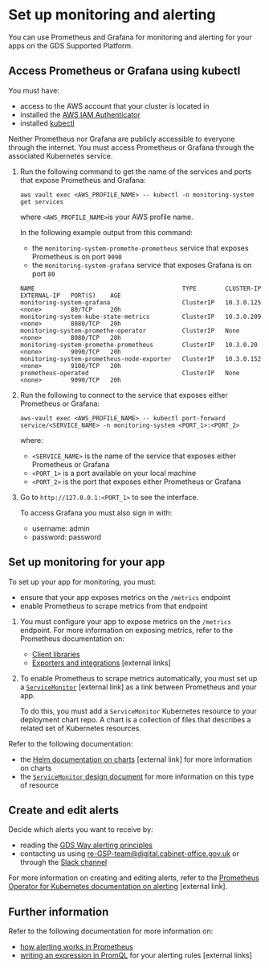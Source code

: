 # Set up monitoring and alerting

You can use Prometheus and Grafana for monitoring and alerting for your apps on the GDS Supported Platform.

## Access Prometheus or Grafana using kubectl

You must have:

- access to the AWS account that your cluster is located in
- installed the [AWS IAM Authenticator](link)
- installed [kubectl](link)

Neither Prometheus nor Grafana are publicly accessible to everyone through the internet. You must access Prometheus or Grafana through the associated Kubernetes service.

1. Run the following command to get the name of the services and ports that expose Prometheus and Grafana:

    ```
    aws vault exec <AWS_PROFILE_NAME> -- kubectl -n monitoring-system get services
    ```

    where `<AWS_PROFILE_NAME>`is your AWS profile name.

    In the following example output from this command:
    - the `monitoring-system-promethe-prometheus` service that exposes Prometheus is on port `9090`
    - the `monitoring-system-grafana` service that exposes Grafana is on port `80`

    ```
    NAME                                         TYPE        CLUSTER-IP   EXTERNAL-IP   PORT(S)    AGE
    monitoring-system-grafana                    ClusterIP   10.3.0.125   <none>        80/TCP     20h
    monitoring-system-kube-state-metrics         ClusterIP   10.3.0.209   <none>        8080/TCP   20h
    monitoring-system-promethe-operator          ClusterIP   None         <none>        8080/TCP   20h
    monitoring-system-promethe-prometheus        ClusterIP   10.3.0.20    <none>        9090/TCP   20h
    monitoring-system-prometheus-node-exporter   ClusterIP   10.3.0.152   <none>        9100/TCP   20h
    prometheus-operated                          ClusterIP   None         <none>        9090/TCP   20h
    ```

1. Run the following to connect to the service that exposes either Prometheus or Grafana:

    ```
    aws-vault exec <AWS_PROFILE_NAME> -- kubectl port-forward service/<SERVICE_NAME> -n monitoring-system <PORT_1>:<PORT_2>
    ```

    where:
    - `<SERVICE_NAME>` is the name of the service that exposes either Prometheus or Grafana
    - `<PORT_1>` is a port available on your local machine
    - `<PORT_2>` is the port that exposes either Prometheus or Grafana

1. Go to `http://127.0.0.1:<PORT_1>` to see the interface.

    To access Grafana you must also sign in with:
    - username: admin
    - password: password

## Set up monitoring for your app

To set up your app for monitoring, you must:
- ensure that your app exposes metrics on the `/metrics` endpoint
- enable Prometheus to scrape metrics from that endpoint

1. You must configure your app to expose metrics on the `/metrics` endpoint. For more information on exposing metrics, refer to the Prometheus documentation on:

    - [Client libraries](https://prometheus.io/docs/instrumenting/clientlibs/)
    - [Exporters and integrations](https://prometheus.io/docs/instrumenting/exporters/) [external links]

1. To enable Prometheus to scrape metrics automatically, you must set up a [`ServiceMonitor`](https://github.com/coreos/prometheus-operator/blob/master/Documentation/user-guides/getting-started.md#related-resources) [external link] as a link between Prometheus and your app.

    To do this, you must add a `ServiceMonitor` Kubernetes resource to your deployment chart repo. A chart is a collection of files that describes a related set of Kubernetes resources.

Refer to the following documentation:

- the [Helm documentation on charts](https://docs.helm.sh/developing_charts/) [external link] for more information on charts
- the [`ServiceMonitor` design document](https://github.com/coreos/prometheus-operator/blob/master/Documentation/design.md#servicemonitor) for more information on this type of resource

## Create and edit alerts

Decide which alerts you want to receive by:

- reading the [GDS Way alerting principles](https://gds-way.cloudapps.digital/standards/alerting.html#alerting)
- contacting us using [re-GSP-team@digital.cabinet-office.gov.uk](mailto:re-GSP-team@digital.cabinet-office.gov.uk) or through the [Slack channel](https://gds.slack.com/messages/CDA7YSP0D/details/)

For more information on creating and editing alerts, refer to the [Prometheus Operator for Kubernetes documentation on alerting](https://github.com/coreos/prometheus-operator/blob/master/Documentation/user-guides/alerting.md) [external link].

## Further information

Refer to the following documentation for more information on:

- [how alerting works in Prometheus](https://prometheus.io/docs/prometheus/latest/configuration/alerting_rules/) 
- [writing an expression in PromQL](https://prometheus.io/docs/prometheus/latest/querying/basics/) for your alerting rules [external links]
